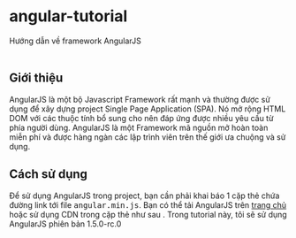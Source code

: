 # angular-tutorial
Hướng dẫn về framework AngularJS <br /><br />
## Giới thiệu
AngularJS là một bộ Javascript Framework rất mạnh và thường được sử dụng để xây dựng project Single Page Application (SPA). Nó mở rộng HTML DOM với các thuộc tính bổ sung cho nên đáp ứng được nhiều yêu cầu từ phía người dùng. AngularJS là một Framework mã nguồn mở hoàn toàn miễn phí và được hàng ngàn các lập trình viên trên thế giới ưa chuộng và sử dụng. <br />
## Cách sử dụng
Để sử dụng AngularJS trong project, bạn cần phải khai báo 1 cặp thẻ <script></script> chứa đường link tới file <kbd>angular.min.js</kbd>. Bạn có thể tải AngularJS trên [trang chủ](https://angularjs.org/) hoặc sử dụng CDN trong cặp thẻ <script></script> như sau <script src="https://ajax.googleapis.com/ajax/libs/angularjs/1.5.0-rc.1/angular.min.js"></script>. Trong tutorial này, tôi sẽ sử dụng AngularJS phiên bản 1.5.0-rc.0

